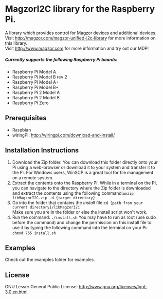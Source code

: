 # MagzorI2C library for the Raspberry Pi.
A library which provides control for Magzor devices and additional devices.  
Visit http://magzor.com/magzor-unified-i2c-library for more information on this library.  
Visit http://www.magzor.com for more information and try out our MDP!  
##### Currently supports the following Raspberry Pi boards:
* Raspberry Pi Model A
* Raspberry Pi Model B rev 2
* Raspberry Pi Model A+
* Raspberry Pi Model B+
* Raspberry Pi 2 Model A
* Raspberry Pi 2 Model B
* Raspberry Pi Zero
## Prerequisites
* Raspbian
* wiringPi: http://wiringpi.com/download-and-install/
## Installation Instructions
1. Download the Zip folder. You can download this folder directly onto your Pi using a web-browser or download it to your system and transfer it to the Pi. For Windows users, WinSCP is a great tool for file management on a remote system.
2. Extract the contents onto the Raspberry Pi. While in a terminal on the Pi, you can navigate to the directory where the Zip folder is downloaded and extract the contents using the following command:```unzip libMagzorI2C.zip -d {target directory}```
3. Go into the folder that contains the *install* file:```cd {path from your current directory}/libMagzorI2C```  
Make sure you are in the folder or else the install script won't work.
4. Run the command: ```./install.sh```
You may have to run as root (use sudo before the command) and change the permission on this install file to use it by typing the following command into the terminal on your Pi:
```chmod 755 install.sh```
## Examples
Check out the examples folder for examples.
## License
GNU Lesser General Public License: http://www.gnu.org/licenses/lgpl-3.0.en.html